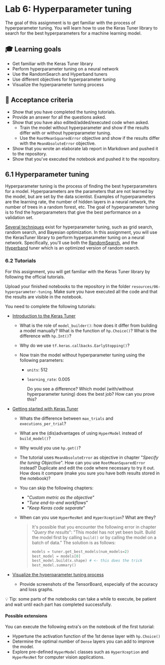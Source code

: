 # Lab 6: Hyperparameter tuning

The goal of this assignment is to get familiar with the process of hyperparameter tuning. You will learn how to use the Keras Tuner library to search for the best hyperparameters for a machine learning model.

## :mortar_board: Learning goals

- Get familiar with the Keras Tuner library
- Perform hyperparameter tuning on a neural network
- Use the RandomSearch and Hyperband tuners
- Use different objectives for hyperparameter tuning
- Visualize the hyperparameter tuning process

## :memo: Acceptance criteria

- Show that you have completed the tuning tutorials.
- Provide an answer for all the questions asked.
- Show that you have also edited/added/executed code when asked.
  - Train the model without hyperparameter and show if the results differ with or without hyperparameter tuning.
  - Use the `RootMeanSquaredError` objective and show if the results differ with the `MeanAbsoluteError` objective.
- Show that you wrote an elaborate lab report in Markdown and pushed it to the repository.
- Show that you've executed the notebook and pushed it to the repository.

## 6.1 Hyperparameter tuning

Hyperparameter tuning is the process of finding the best hyperparameters for a model. Hyperparameters are the parameters that are not learned by the model, but are set by the data scientist. Examples of hyperparameters are the learning rate, the number of hidden layers in a neural network, the number of trees in a random forest, etc. The goal of hyperparameter tuning is to find the hyperparameters that give the best performance on a validation set.

[Several techniques](https://keras.io/api/keras_tuner/tuners/) exist for hyperparameter tuning, such as grid search, random search, and Bayesian optimization. In this assignment, you will use the KerasTuner library to perform hyperparameter tuning on a neural network. Specifically, you'll use both the [RandomSearch](https://keras.io/api/keras_tuner/tuners/random/), and the [Hyperband](https://arxiv.org/pdf/1603.06560) tuner which is an optimized version of random search.

### 6.2 Tutorials

For this assignment, you will get familiar with the Keras Tuner library by following the official tutorials.

Upload your finished notebooks to the repository in the folder `resources/06-hyperparameter-tuning`. Make sure you have executed all the code and that the results are visible in the notebook.

You need to complete the following tutorials:

- [Introduction to the Keras Tuner](https://www.tensorflow.org/tutorials/keras/keras_tuner)

  - What is the role of `model_builder()`: how does it differ from building a model manually? What is the function of `hp.Choice()`? What is the difference with `hp.Int()`?
  - Why do we use `tf.keras.callbacks.EarlyStopping()`?
  - Now train the model without hyperparameter tuning using the following parameters:

    - `units`: 512
    - `learning_rate`: 0.005

      Do you see a difference? Which model (with/without hyperparameter tuning) does the best job? How can you prove this?

- [Getting started with Keras Tuner](https://keras.io/guides/keras_tuner/getting_started/)

  - Whats the difference between `max_trials` and `executions_per_trial`?
  - What are the (dis)advantages of using `HyperModel` instead of `build_model()`?
  - Why would you use `hp.get()`?
  - The tutorial uses `MeanAbsoluteError` as objective in chapter "_Specify the tuning Objective_". How can you use `RootMeanSquaredError` instead? Duplicate and edit the code where necessary to try it out. How does it compare (make you sure you have both results stored in the notebook)?
  - You can skip the following chapters:
    - "_Custom metric as the objective_"
    - "_Tune end-to-end workflows_"
    - "_Keep Keras code separate_"
  - When can you use `HyperResNet` and `HyperXception`? What are they?

    > It's possible that you encounter the following error in chapter "_Query the results_": "This model has not yet been built. Build the model first by calling `build()` or by calling the model on a batch of data."
    > The solution is as follows:
    >
    > ```python
    > models = tuner.get_best_models(num_models=2)
    > best_model = models[0]
    > best_model.build(x.shape) # <- this does the trick
    > best_model.summary()
    > ```

- [Visualize the hyperparameter tuning process](https://keras.io/guides/keras_tuner/visualize_tuning/)

  - Provide screenshots of the TensorBoard, especially of the accuracy and loss graphs.

:bulb: Tip: some parts of the notebooks can take a while to execute, be patient and wait until each part has completed successfully.

#### Possible extensions

You can execute the following extra's on the notebook of the first tutorial:

- Hypertune the activation function of the 1st dense layer with `hp.Choice()`
- Determine the optimal number of `Dense` layers you can add to improve the model.
- Explore pre-defined `HyperModel` classes such as `HyperXception` and `HyperResNet` for computer vision applications.

